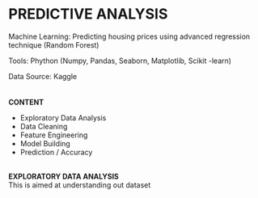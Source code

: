# PREDICTIVE ANALYSIS
Machine Learning: Predicting housing prices using advanced regression technique (Random Forest)

Tools: Phython (Numpy, Pandas, Seaborn, Matplotlib, Scikit -learn)

Data Source: Kaggle <br />
<br />
<br />
**CONTENT**
- Exploratory Data Analysis
- Data Cleaning
- Feature Engineering
- Model Building
- Prediction / Accuracy<br /><br />

**EXPLORATORY DATA ANALYSIS**<br />
This is aimed at understanding out dataset

